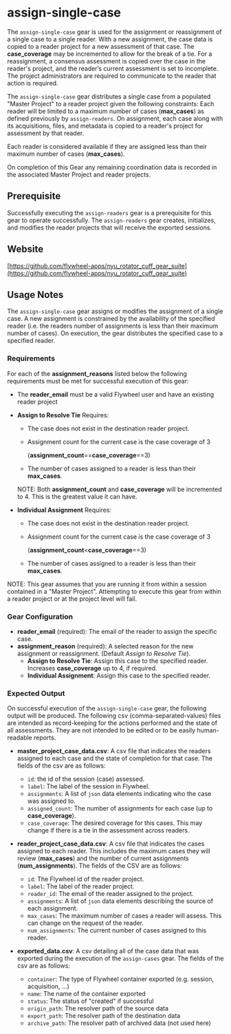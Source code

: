 # assign-single-case

The `assign-single-case` gear is used for the assignment or reassignment of a single case to a single reader.  With a new assignment, the case data is copied to a reader project for a new assessment of that case. The **case_coverage** may be incremented to allow for the break of a tie.  For a reassignment, a consensus assessment is copied over the case in the reader's project, and the reader’s current assessment is set to incomplete. The project administrators are required to communicate to the reader that action is required.

The `assign-single-case` gear distributes a single case from a populated "Master Project" to a reader project given the following constraints: Each reader will be limited to a maximum number of cases (**max_cases**) as defined previously by `assign-readers`. On assignment, each case along with its acquisitions, files, and metadata is copied to a reader's project for assessment by that reader.

Each reader is considered available if they are assigned less than their maximum number of cases (**max_cases**).

On completion of this Gear any remaining coordination data is recorded in the associated Master Project and reader projects.

## Prerequisite

Successfully executing the `assign-readers` gear is a prerequisite for this gear to operate successfully.  The `assign-readers` gear creates, initializes, and modifies the reader projects that will receive the exported sessions.

## Website

[https://github.com/flywheel-apps/nyu_rotator_cuff_gear_suite](https://github.com/flywheel-apps/nyu_rotator_cuff_gear_suite)

## Usage Notes

The `assign-single-case` gear assigns or modifies the assignment of a single case. A new assignment is constrained by the availability of the specified reader (i.e. the readers number of assignments is less than their maximum number of cases). On execution, the gear distributes the specified case to a specified reader.

### Requirements

For each of the **assignment_reasons** listed below the following requirements must be met for successful execution of this gear:

* The **reader_email** must be a valid Flywheel user and have an existing reader project
* **Assign to Resolve Tie** Requires:

  * The case does not exist in the destination reader project.
  * Assignment count for the current case is the case coverage of 3

    (**assignment_count**==**case_coverage**==3)

  * The number of cases assigned to a reader is less than their **max_cases**.

  NOTE: Both **assignment_count** and **case_coverage** will be incremented to 4. This is the greatest value it can have.

* **Individual Assignment** Requires:

  * The case does not exist in the destination reader project.
  * Assignment count for the current case is the case coverage of 3

    (**assignment_count**<**case_coverage**==3)

  * The number of cases assigned to a reader is less than their **max_cases**.

NOTE: This gear assumes that you are running it from within a session contained in a "Master Project".  Attempting to execute this gear from within a reader project or at the project level will fail.

### Gear Configuration

* **reader_email** (required): The email of the reader to assign the specific case.
* **assignment_reason** (required): A selected reason for the new assignment or reassignment. (Default *Assign to Resolve Tie*).  
  * **Assign to Resolve Tie**: Assign this case to the specified reader. Increases **case_coverage** up to 4, if required.
  * **Individual Assignment**: Assign this case to the specified reader.


### Expected Output

On successful execution of the `assign-single-case` gear, the following output will be produced.  The following csv (comma-separated-values) files are intended as record-keeping for the actions performed and the state of all assessments. They are not intended to be edited or to be easily human-readable reports.

* **master_project_case_data.csv**: A csv file that indicates the readers assigned to each case and the state of completion for that case. The fields of the csv are as follows:

  * `id`: the id of the session (case) assessed.
  * `label`: The label of the session in Flywheel.
  * `assignments`: A list of `json` data elements indicating who the case was assigned to.
  * `assigned_count`: The number of assignments for each case (up to **case_coverage**).
  * `case_coverage`: The desired coverage for this cases.  This may change if there is a tie in the assessment across readers.

* **reader_project_case_data.csv**: A csv file that indicates the cases assigned to each reader. This includes the maximum cases they will review (**max_cases**) and the number of current assignments (**num_assignments**).  The fields of the CSV are as follows:

  * `id`: The Flywheel id of the reader project.
  * `label`: The label of the reader project.
  * `reader_id`: The email of the reader assigned to the project.
  * `assignments`: A list of `json` data elements describing the source of each assignment.
  * `max_cases`: The maximum number of cases a reader will assess.  This can change on the request of the reader.
  * `num_assignments`: The current number of cases assigned to this reader.

* **exported_data.csv**: A csv detailing all of the case data that was exported during the execution of the `assign-cases` gear. The fields of the csv are as follows:

  * `container`: The type of Flywheel container exported (e.g. session, acquisition, ...)
  * `name`: The name of the container exported
  * `status`: The status of "created" if successful
  * `origin_path`: The resolver path of the source data
  * `export_path`: The resolver path of the destination data
  * `archive_path`: The resolver path of archived data (not used here)
